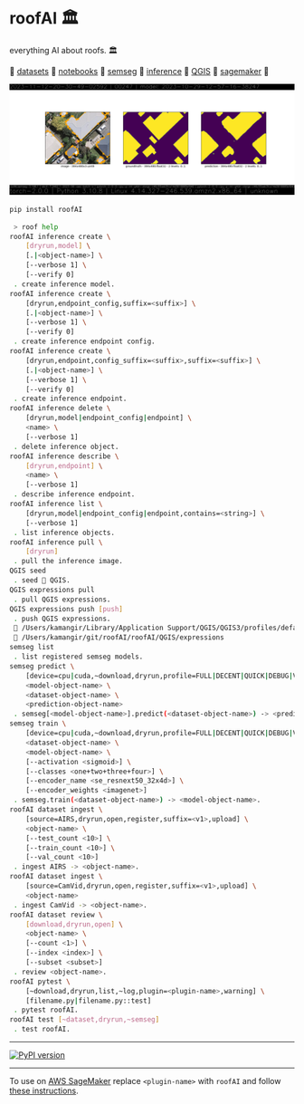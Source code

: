 # roofAI 🏛️

everything AI about roofs. 🏛️

🔷 [datasets](./roofAI/dataset) 🔷 [notebooks](./notebooks/) 🔷 [semseg](./roofAI/semseg) 🔷 [inference](./roofAI/inference) 🔷 [QGIS](./roofAI/QGIS/console/) 🔷 [sagemaker](./roofAI/semseg/sagemaker/) 🔷

![image](./assets/predict-00247.png)

```bash
pip install roofAI
```

```bash
 > roof help
roofAI inference create \
	[dryrun,model] \
	[.|<object-name>] \
	[--verbose 1] \
	[--verify 0]
 . create inference model.
roofAI inference create \
	[dryrun,endpoint_config,suffix=<suffix>] \
	[.|<object-name>] \
	[--verbose 1] \
	[--verify 0]
 . create inference endpoint config.
roofAI inference create \
	[dryrun,endpoint,config_suffix=<suffix>,suffix=<suffix>] \
	[.|<object-name>] \
	[--verbose 1] \
	[--verify 0]
 . create inference endpoint.
roofAI inference delete \
	[dryrun,model|endpoint_config|endpoint] \
	<name> \
	[--verbose 1]
 . delete inference object.
roofAI inference describe \
	[dryrun,endpoint] \
	<name> \
	[--verbose 1]
 . describe inference endpoint.
roofAI inference list \
	[dryrun,model|endpoint_config|endpoint,contains=<string>] \
	[--verbose 1]
 . list inference objects.
roofAI inference pull \
	[dryrun]
 . pull the inference image.
QGIS seed
 . seed 🌱 QGIS.
QGIS expressions pull
 . pull QGIS expressions.
QGIS expressions push [push]
 . push QGIS expressions.
 📂 /Users/kamangir/Library/Application Support/QGIS/QGIS3/profiles/default/python/expressions
 📂 /Users/kamangir/git/roofAI/roofAI/QGIS/expressions
semseg list
 . list registered semseg models.
semseg predict \
	[device=cpu|cuda,~download,dryrun,profile=FULL|DECENT|QUICK|DEBUG|VALIDATION,upload] \
	<model-object-name> \
	<dataset-object-name> \
	<prediction-object-name>
 . semseg[<model-object-name>].predict(<dataset-object-name>) -> <prediction-object-name>.
semseg train \
	[device=cpu|cuda,~download,dryrun,profile=FULL|DECENT|QUICK|DEBUG|VALIDATION,register,suffix=<v1>,upload] \
	<dataset-object-name> \
	<model-object-name> \
	[--activation <sigmoid>] \
	[--classes <one+two+three+four>] \
	[--encoder_name <se_resnext50_32x4d>] \
	[--encoder_weights <imagenet>]
 . semseg.train(<dataset-object-name>) -> <model-object-name>.
roofAI dataset ingest \
	[source=AIRS,dryrun,open,register,suffix=<v1>,upload] \
	<object-name> \
	[--test_count <10>] \
	[--train_count <10>] \
	[--val_count <10>]
 . ingest AIRS -> <object-name>.
roofAI dataset ingest \
	[source=CamVid,dryrun,open,register,suffix=<v1>,upload] \
	<object-name>
 . ingest CamVid -> <object-name>.
roofAI dataset review \
	[download,dryrun,open] \
	<object-name> \
	[--count <1>] \
	[--index <index>] \
	[--subset <subset>]
 . review <object-name>.
roofAI pytest \
	[~download,dryrun,list,~log,plugin=<plugin-name>,warning] \
	[filename.py|filename.py::test]
 . pytest roofAI.
roofAI test [~dataset,dryrun,~semseg]
 . test roofAI.
```

---

[![PyPI version](https://img.shields.io/pypi/v/blueness.svg)](https://pypi.org/project/blueness/)

---

To use on [AWS SageMaker](https://aws.amazon.com/sagemaker/) replace `<plugin-name>` with `roofAI` and follow [these instructions](https://github.com/kamangir/blue-plugin/blob/main/SageMaker.md).
